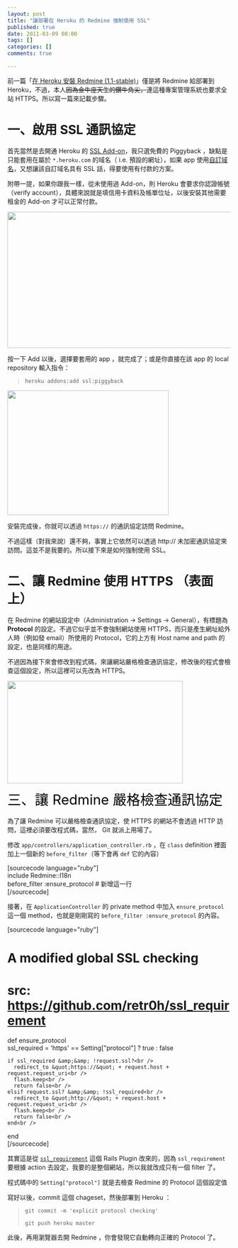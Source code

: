 ```yaml
---
layout: post
title: "讓部署在 Heroku 的 Redmine 強制使用 SSL"
published: true
date: 2011-03-09 00:00
tags: []
categories: []
comments: true

---
```


前一篇「<a href="http://blog.yorkxin.org/2011/03/08/redmine-1-1-on-heroku/">在 Heroku 安裝 Redmine (1.1-stable)</a>」僅是將 Redmine 給部署到 Heroku，不過，本人<del>因為金牛座天生的鑽牛角尖，</del>連這種專案管理系統也要求全站 HTTPS。所以寫一篇來記載步驟。
<h1>一、啟用 SSL 通訊協定</h1>
首先當然是去開通 Heroku 的 <a href="http://addons.heroku.com/ssl" target="_blank">SSL Add-on</a>，我只選免費的 Piggyback ，缺點是只能套用在屬於 <code>*.heroku.com</code> 的域名（ i.e. 預設的網址），如果 app 使用<a href="http://addons.heroku.com/custom_domains" target="_blank">自訂域名</a>，又想讓該自訂域名具有 SSL 話，得要使用有付款的方案。

<!--more-->

附帶一提，如果你跟我一樣，從未使用過 Add-on，則 Heroku 會要求你認證帳號（verify account），具體來說就是填信用卡資料及帳單位址，以後安裝其他需要租金的 Add-on 才可以正常付款。

<a href="http://addons.heroku.com/ssl"><img class="alignnone size-full wp-image-1203" title="heroku-piggyback-ssl" src="http://chitsaou.files.wordpress.com/2011/03/heroku-piggyback-ssl.png" alt="" width="640" height="307" /></a>

按一下 Add 以後，選擇要套用的 app ，就完成了；或是你直接在該 app 的 local repository 輸入指令：
<blockquote><code>heroku addons:add ssl:piggyback</code></blockquote>
<a href="http://chitsaou.files.wordpress.com/2011/03/heroku-ssl-select-app-to-apply.png"><img class="alignnone size-full wp-image-1204" title="heroku-ssl-select-app-to-apply" src="http://chitsaou.files.wordpress.com/2011/03/heroku-ssl-select-app-to-apply.png" alt="" width="364" height="281" /></a>

安裝完成後，你就可以透過 <code>https://</code> 的通訊協定訪問 Redmine。

不過這樣（對我來說）還不夠，事實上它依然可以透過 http:// 未加密通訊協定來訪問。這並不是我要的。所以接下來是如何強制使用 SSL。
<h1>二、讓 Redmine 使用 HTTPS （表面上）</h1>
在 Redmine 的網站設定中（Administration → Settings → General），有標題為 <strong>Protocol</strong> 的設定。不過它似乎並不會強制網站使用 HTTPS，而只是產生網址給外人時（例如發 email）所使用的 Protocol，它的上方有 Host name and path 的設定，也是同樣的用途。

不過因為接下來會修改到程式碼，來讓網站嚴格檢查通訊協定，修改後的程式會檢查這個設定，所以這裡可以先改為 HTTPS。

<a href="http://chitsaou.files.wordpress.com/2011/03/redmine-protocol.png"><img class="alignnone size-full wp-image-1205" title="redmine-protocol" src="http://chitsaou.files.wordpress.com/2011/03/redmine-protocol.png" alt="" width="396" height="231" /></a>

<span style="color:#000000;font-size:31px;line-height:46px;">三、讓 Redmine 嚴格檢查通訊協定</span>

為了讓 Redmine 可以嚴格檢查通訊協定，使 HTTPS 的網站不會透過 HTTP 訪問，這裡必須要改程式碼，當然， Git 就派上用場了。

修改 <code>app/controllers/application_controller.rb</code> ，在 <code>class</code> definition 裡面加上一個新的 <code>before_filter</code>（等下會再 <code>def</code> 它的內容）

[sourcecode language="ruby"]<br />
   include Redmine::I18n<br />
   before_filter :ensure_protocol # 新增這一行<br />
[/sourcecode]

接著，在 <code>ApplicationController</code> 的 private method 中加入 <code>ensure_protocol</code> 這一個 method，也就是剛剛寫的 <code>before_filter :ensure_protocol</code> 的內容。

[sourcecode language="ruby"]<br />
  # A modified global SSL checking<br />
  # src: https://github.com/retr0h/ssl_requirement<br />
  def ensure_protocol<br />
    ssl_required = 'https' == Setting[&quot;protocol&quot;] ? true : false

    if ssl_required &amp;&amp; !request.ssl?<br />
      redirect_to &quot;https://&quot; + request.host + request.request_uri<br />
      flash.keep<br />
      return false<br />
    elsif request.ssl? &amp;&amp; !ssl_required<br />
      redirect_to &quot;http://&quot; + request.host + request.request_uri<br />
      flash.keep<br />
      return false<br />
    end<br />
  end<br />
[/sourcecode]

其實這是從 <code><a href="https://github.com/retr0h/ssl_requirement" target="_blank">ssl_requirement</a></code> 這個 Rails Plugin 改來的，因為 <code>ssl_requirement</code> 要根據 action 去設定，我要的是整個網站，所以我就改成只有一個 filter 了。

程式碼中的 <code>Setting["protocol"]</code> 就是去檢查 Redmine 的 Protocol 這個設定值

寫好以後，commit 這個 chageset，然後部署到 Heroku ：
<blockquote><code>git commit -m 'explicit protocol checking'<br />
git push heroku master</code></blockquote>
此後，再用瀏覽器去開 Redmine ，你會發現它自動轉向正確的 Protocol 了。
